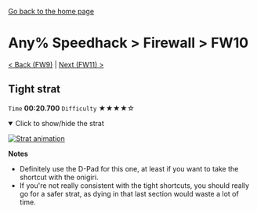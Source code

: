 [Go back to the home page](https://github.com/Doublevil/scbspeedrun)

# Any% Speedhack > Firewall > FW10

[< Back (FW9)](https://github.com/Doublevil/scbspeedrun/blob/main/levels/any_sh/FW/FW9.md) | [Next (FW11) >](https://github.com/Doublevil/scbspeedrun/blob/main/levels/any_sh/FW/FW11.md)

## Tight strat

`Time` **00:20.700** `Difficulty` ★★★★☆
<details open>
  <summary>Click to show/hide the strat</summary>

  [![Strat animation](https://github.com/Doublevil/scbspeedrun/blob/main/media/levels/FW/FW10_TightStrat.webp)](https://github.com/Doublevil/scbspeedrun/blob/main/media/levels/FW/FW10_TightStrat.mp4?raw=true)

  **Notes**
  - Definitely use the D-Pad for this one, at least if you want to take the shortcut with the onigiri.
  - If you're not really consistent with the tight shortcuts, you should really go for a safer strat, as dying in that last section would waste a lot of time.
</details>
